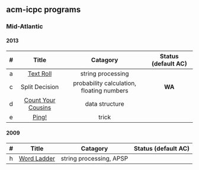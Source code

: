 ## acm-icpc programs
### Mid-Atlantic
#### 2013
 | # | Title | Catagory | Status (default **AC**) |
 |:-:|:-----:|:--------:|:------:|
 | a | [Text Roll](./Mid-Atlantic/2013/a) | string processing| 
 | c | Split Decision | probability calculation, floating numbers | **WA** |
 | d | [Count Your Cousins](./Mid-Atlantic/2013/d) | data structure | 
 | e | [Ping!](./Mid-Atlantic/2013/e) | trick

#### 2009
 | # | Title | Catagory | Status (default **AC**) |
 |:-:|:-----:|:--------:|:------:|
 | h | [Word Ladder](./Mid-Atlantic/2009/h) | string processing, APSP | 

